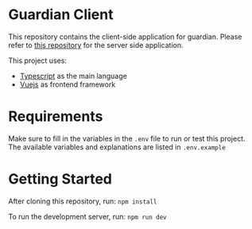 # Guardian Client
This repository contains the client-side application for guardian. Please refer to [this repository](https://github.com/pacokwon/guardian) for the server side application.

This project uses:

* [Typescript](https://github.com/microsoft/TypeScript) as the main language
* [Vuejs](https://vuejs.org/) as frontend framework

# Requirements
Make sure to fill in the variables in the `.env` file to run or test this project. The available variables and explanations are listed in `.env.example`

# Getting Started
After cloning this repository, run:
`npm install`

To run the development server, run:
`npm run dev`
